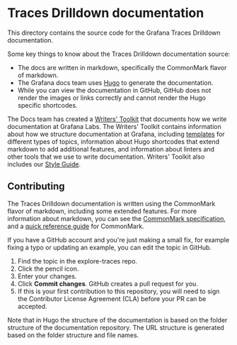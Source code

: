 # Traces Drilldown documentation

This directory contains the source code for the Grafana Traces Drilldown documentation.

Some key things to know about the Traces Drilldown documentation source:

- The docs are written in markdown, specifically the CommonMark flavor of markdown.
- The Grafana docs team uses [Hugo](https://gohugo.io/) to generate the documentation.
- While you can view the documentation in GitHub, GitHub does not render the images or links correctly and cannot render the Hugo specific shortcodes.

The Docs team has created a [Writers' Toolkit](https://grafana.com/docs/writers-toolkit/) that documents how we write documentation at Grafana Labs.
The Writers' Toolkit contains information about how we structure documentation at Grafana, including [templates](https://github.com/grafana/writers-toolkit/tree/main/docs/static/templates) for different types of topics, information about Hugo shortcodes that extend markdown to add additional features, and information about linters and other tools that we use to write documentation. Writers' Toolkit also includes our [Style Guide](https://grafana.com/docs/writers-toolkit/write/style-guide/).

## Contributing

The Traces Drilldown documentation is written using the CommonMark flavor of markdown, including some extended features.
For more information about markdown, you can see the [CommonMark specification](https://spec.commonmark.org/), and a [quick reference guide](https://commonmark.org/help/) for CommonMark.

If you have a GitHub account and you're just making a small fix, for example fixing a typo or updating an example, you can edit the topic in GitHub.

1. Find the topic in the explore-traces repo.
2. Click the pencil icon.
3. Enter your changes.
4. Click **Commit changes**. GitHub creates a pull request for you.
5. If this is your first contribution to this repository, you will need to sign the Contributor License Agreement (CLA) before your PR can be accepted.

Note that in Hugo the structure of the documentation is based on the folder structure of the documentation repository. The URL structure is generated based on the folder structure and file names.
